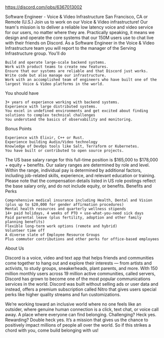 https://discord.com/jobs/6367013002

Software Engineer - Voice & Video Infrastructure
San Francisco, CA or Remote (U.S.)
Join us to work on our Voice & Video infrastructure! Our team's mission is to deliver a reliable low latency voice and video service for our users, no matter where they are. Practically speaking, it means we design and operate the core systems that our 150M users use to chat live with their friends on Discord. As a Software Engineer in the Voice & Video Infrastructure team you will report to the manager of the Serving Infrastructure group.
You'll do

    Build and operate large-scale backend systems.
    Work with product teams to create new features.
    Ensure that our systems are reliable and that Discord just works.
    Write code but also manage our infrastructure.
    Work with an accomplished team of engineers who have built one of the largest Voice & Video platforms in the world.

You should have

    3+ years of experience working with backend systems.
    Experience with large distributed systems.
    You excel in undefined environments and get excited about finding solutions to complex technical challenges
    You understand the basics of observability and monitoring.

Bonus Points

    Experience with Elixir, C++ or Rust.
    Experience building Audio/Video technology
    Knowledge of DevOps tools like Salt, Terraform or Kubernetes.
    You have built or contributed to open source projects.

The US base salary range for this full-time position is $165,000 to $178,000 + equity + benefits. Our salary ranges are determined by role and level. Within the range, individual pay is determined by additional factors, including job-related skills, experience, and relevant education or training. Please note that the compensation details listed in US role postings reflect the base salary only, and do not include equity, or benefits.
Benefits and Perks

    Comprehensive medical insurance including Health, Dental and Vision (plus up to $20,000 for gender affirmation procedures)
    Mental health resources and quarterly wellness stipends
    14+ paid holidays, 4 weeks of PTO + use-what-you-need sick days 
    Paid parental leave (plus fertility, adoption and other family planning benefits)
    Flexible long-term work options (remote and hybrid)
    Volunteer time off
    A diverse slate of Employee Resource Groups 
    Plus commuter contributions and other perks for office-based employees

About Us

Discord is a voice, video and text app that helps friends and communities come together to hang out and explore their interests — from artists and activists, to study groups, sneakerheads, plant parents, and more. With 150 million monthly users across 19 million active communities, called servers, Discord has grown to become one of the most popular communications services in the world. Discord was built without selling ads or user data and instead, offers a premium subscription called Nitro that gives users special perks like higher quality streams and fun customizations.

We’re working toward an inclusive world where no one feels like an outsider, where genuine human connection is a click, text chat, or voice call away. A place where everyone can find belonging. Challenging? Heck yes. Rewarding? Double heck yes. It’s a mission that gives us the chance to positively impact millions of people all over the world. So if this strikes a chord with you, come build belonging with us!